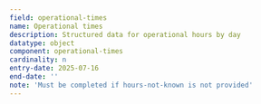 ```yaml
---
field: operational-times
name: Operational times
description: Structured data for operational hours by day
datatype: object
component: operational-times
cardinality: n
entry-date: 2025-07-16
end-date: ''
note: 'Must be completed if hours-not-known is not provided'
---
```


